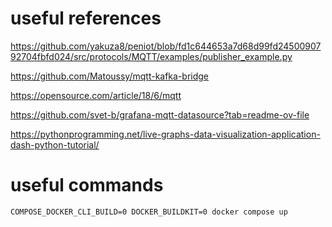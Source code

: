 # useful references

https://github.com/yakuza8/peniot/blob/fd1c644653a7d68d99fd2450090792704fbfd024/src/protocols/MQTT/examples/publisher_example.py

https://github.com/Matoussy/mqtt-kafka-bridge

https://opensource.com/article/18/6/mqtt


https://github.com/svet-b/grafana-mqtt-datasource?tab=readme-ov-file

https://pythonprogramming.net/live-graphs-data-visualization-application-dash-python-tutorial/

# useful commands

```shell
COMPOSE_DOCKER_CLI_BUILD=0 DOCKER_BUILDKIT=0 docker compose up
```